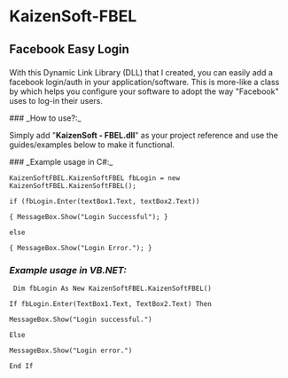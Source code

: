 # KaizenSoft-FBEL
## Facebook Easy Login<p>


With this Dynamic Link Library (DLL) that I created, 
you can easily add a facebook login/auth in your application/software.
This is more-like a class by which helps you configure your software to
adopt the way "Facebook" uses to log-in their users.<p>
<p>
<p>
### _How to use?:_

Simply add "**KaizenSoft - FBEL.dll**" as your project reference and use the guides/examples below to make it functional.

<p><p><p>
### _Example usage in C#:_

`KaizenSoftFBEL.KaizenSoftFBEL fbLogin = new KaizenSoftFBEL.KaizenSoftFBEL();`<p>
            `if (fbLogin.Enter(textBox1.Text, textBox2.Text))`<p>
            `{ MessageBox.Show("Login Successful"); }`<p>
            `else`<p>
            `{ MessageBox.Show("Login Error."); }`<p><p><p>
            
            
            
### _Example usage in VB.NET:_       

` Dim fbLogin As New KaizenSoftFBEL.KaizenSoftFBEL()`<p>
        `If fbLogin.Enter(TextBox1.Text, TextBox2.Text) Then`<p>
            `MessageBox.Show("Login successful.")`<p>
        `Else`<p>
            `MessageBox.Show("Login error.")`<p>
        `End If`<p>
